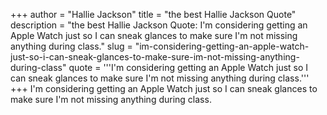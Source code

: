 +++
author = "Hallie Jackson"
title = "the best Hallie Jackson Quote"
description = "the best Hallie Jackson Quote: I'm considering getting an Apple Watch just so I can sneak glances to make sure I'm not missing anything during class."
slug = "im-considering-getting-an-apple-watch-just-so-i-can-sneak-glances-to-make-sure-im-not-missing-anything-during-class"
quote = '''I'm considering getting an Apple Watch just so I can sneak glances to make sure I'm not missing anything during class.'''
+++
I'm considering getting an Apple Watch just so I can sneak glances to make sure I'm not missing anything during class.
